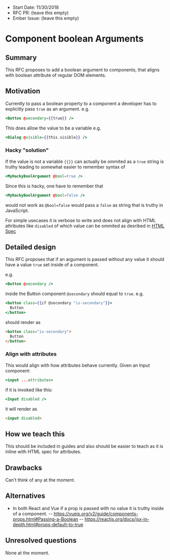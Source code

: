 - Start Date: 11/30/2018
- RFC PR: (leave this empty)
- Ember Issue: (leave this empty)

# Component boolean Arguments

## Summary

This RFC proposes to add a boolean argument to components, that aligns with boolean attribute of regular DOM elements.

## Motivation

Currently to pass a boolean property to a component a developer has to explicitly pass `true` as an argument.
e.g.
```hbs
<Button @secondary={{true}} />
```
This does allow the value to be a variable e.g.

```hbs
<Dialog @visible={{this.visible}} />
```

### Hacky "solution"
If the value is not a variable `{{}}` can actually be ommited as a `true` string is truthy leading to somewhat easier to remember syntax of
```hbs
<MyHackyBoolArgument @bool=true />
```
Since this is hacky, one have to remember that
```hbs
<MyHackyBoolArgument @bool=false />
```
would not work as `@bool=false` would pass a `false` as string that is truthy in JavaScript.

For simple usecases  it is verbose to write and does not align with HTML attributes like `disabled` of which value can be ommited as desribed in [HTML Spec](https://www.w3.org/TR/html5/infrastructure.html#sec-boolean-attributes)

## Detailed design

This RFC proposes that if an argument is passed without any value it should have a value `true` set inside of a component.

e.g.
```hbs
<Button @secondary />
```
inside the Button component `@secondary` should equal to `true`.
e.g.
```hbs
<button class={{if @secondary "is-secondary"}}>
  Button
</button>
```

should render as
```html
<button class="is-secondary">
  Button
</button>
```

### Align with attributes
This would align with how attributes behave currently.
Given an Input component:
```hbs
<input ...attributes>
```

if it is invoked like this:
```hbs
<Input disabled />
```

it will render as
```html
<input disabled>
```


## How we teach this

This should be included in guides and also should be easier to teach as it is inline with HTML spec for attributes.

## Drawbacks

Can't think of any at the moment.

## Alternatives

- In both React and Vue if a prop is passed with no value it is truthy inside of a component.
-- https://vuejs.org/v2/guide/components-props.html#Passing-a-Boolean
-- https://reactjs.org/docs/jsx-in-depth.html#props-default-to-true

## Unresolved questions

None at the moment.
